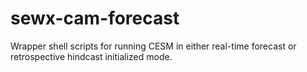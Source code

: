 # sewx-cam-forecast
Wrapper shell scripts for running CESM in either real-time forecast or retrospective hindcast initialized mode.
